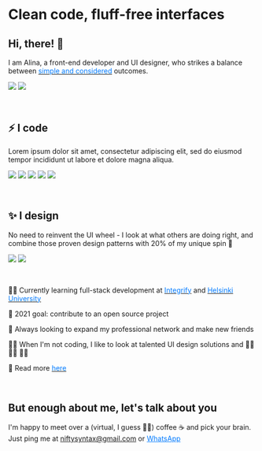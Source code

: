 # Clean code, fluff-free interfaces

## Hi, there! 👋

I am Alina, a front-end developer and UI designer, who strikes a balance between [<span style="color:#007aff">simple and considered</span>][website] outcomes.

[![](https://img.shields.io/badge/-Linkedin-007aff)][linkedin] [![](https://img.shields.io/badge/-Instagram-007aff)][instagram]

<br/>

## ⚡ I code

Lorem ipsum dolor sit amet, consectetur adipiscing elit, sed do eiusmod tempor incididunt ut labore et dolore magna aliqua.

![](<https://img.shields.io/badge/-JavaScript(ES6)-000>)
![](https://img.shields.io/badge/-React-000)
![](<https://img.shields.io/badge/-Node(Express)-000>)
![](https://img.shields.io/badge/-MongoDB-000)
![](https://img.shields.io/badge/-SASS-000)

<br/>

## ✨ I design

No need to reinvent the UI wheel - I look at what others are doing right, and combine those proven design patterns with 20% of my unique spin 💅

![](https://img.shields.io/badge/-Figma-000)
![](https://img.shields.io/badge/-AdobeXD-000)

<br/>

👩‍💻 Currently learning full-stack development at [<span style="color:#007aff">Integrify</span>][integrify] and [<span style="color:#007aff">Helsinki University</span>][fullstackopencourse]

🌱 2021 goal: contribute to an open source project

🤝 Always looking to expand my professional network and make new friends

🧘‍♀️ When I'm not coding, I like to look at talented UI design solutions and 🏃‍♀️🤸‍♀️ 🏋️‍♀️

👀 Read more [<span style="color:#007aff">here</span>][website]

<br/>

## But enough about me, let's talk about you

I'm happy to meet over a (virtual, I guess 🤦‍♀️) coffee ☕ and pick your brain. Just ping me at <a style="color:#007aff" href="mailto:niftysyntax@gmail.com">niftysyntax@gmail.com</a> or <a style="color:#007aff" href="https://api.whatsapp.com/send?phone=358465935910">WhatsApp</a>

[integrify]: https://www.integrify.io/en/academy
[fullstackopencourse]: https://courses.helsinki.fi/fi/aytkt21009/129171256
[website]: https://alinailina.info
[linkedin]: https://www.linkedin.com/in/alinailina/
[instagram]: https://instagram.com/niftysyntax
